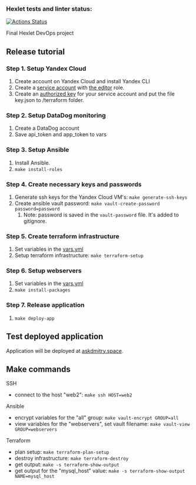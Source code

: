 ### Hexlet tests and linter status:
[![Actions Status](https://github.com/Vomblr/devops-for-programmers-project-77/workflows/hexlet-check/badge.svg)](https://github.com/Vomblr/devops-for-programmers-project-77/actions)

Final Hexlet DevOps project

## Release tutorial

### Step 1. Setup Yandex Cloud

1. Create account on Yandex Cloud and install Yandex CLI
2. Create a [service account](https://cloud.yandex.com/en/docs/iam/operations/sa/create) with [the editor](https://cloud.yandex.com/en/docs/iam/concepts/access-control/roles#editor) role.
3. Create an [authorized key](https://cloud.yandex.com/en-ru/docs/tutorials/infrastructure-management/terraform-quickstart#install-terraform) for your service account and put the file key.json to /terraform folder.

### Step 2. Setup DataDog monitoring

1. Create a DataDog account
2. Save api_token and app_token to vars

### Step 3. Setup Ansible

1. Install Ansible.
2. `make install-roles`

### Step 4. Create necessary keys and passwords

1. Generate ssh keys for the Yandex Cloud VM's: `make generate-ssh-keys`
2. Create ansible vault password: `make vault-create-password password=password`
    1. Note: password is saved in the `vault-password` file. It's added to gitignore.

### Step 5. Create terraform infrastructure

1. Set variables in the [vars.yml](./ansible/group_vars/all/vars.yml)
2. Setup terraform infrastructure: `make terraform-setup`

### Step 6. Setup webservers

1. Set variables in the [vars.yml](./ansible/group_vars/webservers/vars.yml)
2. `make install-packages`

### Step 7. Release application

1. `make deploy-app`

## Test deployed application

Application will be deployed at [askdmitry.space](https://askdmitry.space).

## Make commands

SSH

- connect to the host "web2": `make ssh HOST=web2`

Ansible

- encrypt variables for the "all" group: `make vault-encrypt GROUP=all`
- view variables for the "webservers", set vault filename: `make vault-view GROUP=webservers`

Terraform

- plan setup: `make terraform-plan-setup`
- destroy infrastructure: `make terraform-destroy`
- get output: `make -s terraform-show-output`
- get output for the "mysql_host" value: `make -s terraform-show-output NAME=mysql_host`
